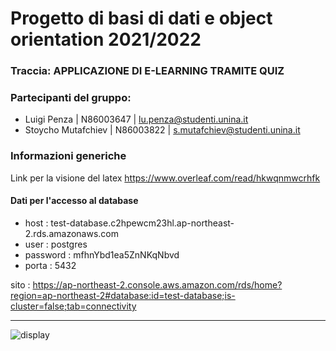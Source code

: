 # Progetto di basi di dati e object orientation 2021/2022
### Traccia: APPLICAZIONE DI E-LEARNING TRAMITE QUIZ
### Partecipanti del gruppo:
- Luigi Penza        | N86003647 | lu.penza@studenti.unina.it
- Stoycho Mutafchiev | N86003822 | s.mutafchiev@studenti.unina.it

### Informazioni generiche
Link per la visione del latex https://www.overleaf.com/read/hkwqnmwcrhfk
#### Dati per l'accesso al database
- host : test-database.c2hpewcm23hl.ap-northeast-2.rds.amazonaws.com
- user : postgres
- password : mfhnYbd1ea5ZnNKqNbvd
- porta : 5432

sito : https://ap-northeast-2.console.aws.amazon.com/rds/home?region=ap-northeast-2#database:id=test-database;is-cluster=false;tab=connectivity

---

![display](https://user-images.githubusercontent.com/91316353/142188431-f09972c3-6016-470b-a46f-489dc55243ec.jpeg)
